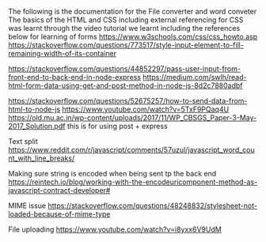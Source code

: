 The following is the documentation for the File converter and word conveter
The basics of the HTML and CSS including external referencing for CSS was learnt through the video tutorial we learnt including the references below for learning of forms 
https://www.w3schools.com/css/css_howto.asp
https://stackoverflow.com/questions/773517/style-input-element-to-fill-remaining-width-of-its-container

https://stackoverflow.com/questions/44852297/pass-user-input-from-front-end-to-back-end-in-node-express
https://medium.com/swlh/read-html-form-data-using-get-and-post-method-in-node-js-8d2c7880adbf

https://stackoverflow.com/questions/52675257/how-to-send-data-from-html-to-node-js
https://www.youtube.com/watch?v=5TxF9PQaq4U
https://old.mu.ac.in/wp-content/uploads/2017/11/WP_CBSGS_Paper-3-May-2017_Solution.pdf
this is for using post + express

Text split
https://www.reddit.com/r/javascript/comments/57uzul/javascript_word_count_with_line_breaks/

Making sure string is encoded when being sent tp the back end 
https://reintech.io/blog/working-with-the-encodeuricomponent-method-as-javascript-contract-developer#

MIME issue
https://stackoverflow.com/questions/48248832/stylesheet-not-loaded-because-of-mime-type

File uploading
https://www.youtube.com/watch?v=i8yxx6V9UdM